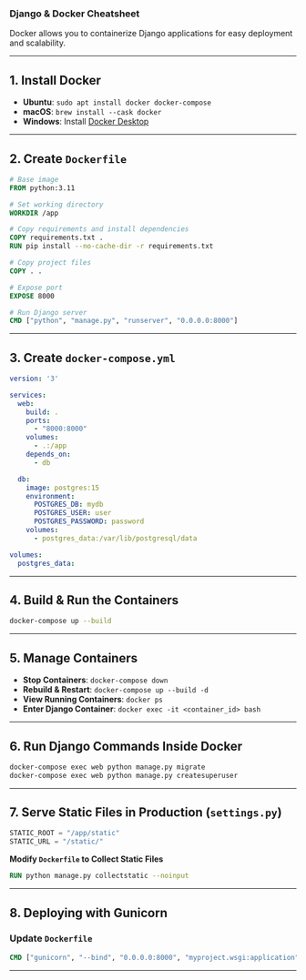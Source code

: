 ### **Django & Docker Cheatsheet**  

Docker allows you to containerize Django applications for easy deployment and scalability.  

---

## **1. Install Docker**  
- **Ubuntu**: `sudo apt install docker docker-compose`  
- **macOS**: `brew install --cask docker`  
- **Windows**: Install [Docker Desktop](https://www.docker.com/products/docker-desktop/)  

---

## **2. Create `Dockerfile`**  

```dockerfile
# Base image
FROM python:3.11

# Set working directory
WORKDIR /app

# Copy requirements and install dependencies
COPY requirements.txt .
RUN pip install --no-cache-dir -r requirements.txt

# Copy project files
COPY . .

# Expose port
EXPOSE 8000

# Run Django server
CMD ["python", "manage.py", "runserver", "0.0.0.0:8000"]
```

---

## **3. Create `docker-compose.yml`**  

```yaml
version: '3'

services:
  web:
    build: .
    ports:
      - "8000:8000"
    volumes:
      - .:/app
    depends_on:
      - db

  db:
    image: postgres:15
    environment:
      POSTGRES_DB: mydb
      POSTGRES_USER: user
      POSTGRES_PASSWORD: password
    volumes:
      - postgres_data:/var/lib/postgresql/data

volumes:
  postgres_data:
```

---

## **4. Build & Run the Containers**  

```sh
docker-compose up --build
```

---

## **5. Manage Containers**  

- **Stop Containers**: `docker-compose down`  
- **Rebuild & Restart**: `docker-compose up --build -d`  
- **View Running Containers**: `docker ps`  
- **Enter Django Container**: `docker exec -it <container_id> bash`  

---

## **6. Run Django Commands Inside Docker**  

```sh
docker-compose exec web python manage.py migrate
docker-compose exec web python manage.py createsuperuser
```

---

## **7. Serve Static Files in Production (`settings.py`)**  

```python
STATIC_ROOT = "/app/static"
STATIC_URL = "/static/"
```

**Modify `Dockerfile` to Collect Static Files**
```dockerfile
RUN python manage.py collectstatic --noinput
```

---

## **8. Deploying with Gunicorn**  

### **Update `Dockerfile`**
```dockerfile
CMD ["gunicorn", "--bind", "0.0.0.0:8000", "myproject.wsgi:application"]
```

---
